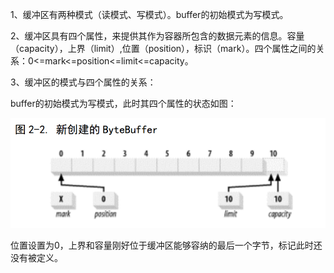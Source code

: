 1、缓冲区有两种模式（读模式、写模式）。buffer的初始模式为写模式。

2、缓冲区具有四个属性，来提供其作为容器所包含的数据元素的信息。容量（capacity），上界（limit）,位置（position），标识（mark）。四个属性之间的关系：0&lt;=mark&lt;=position&lt;=limit&lt;=capacity。

3、缓冲区的模式与四个属性的关系：

buffer的初始模式为写模式，此时其四个属性的状态如图：

![](/assets/QQ截图20160929135844.png)

位置设置为0，上界和容量刚好位于缓冲区能够容纳的最后一个字节，标记此时还没有被定义。

